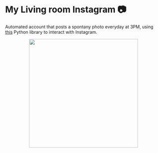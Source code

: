 # My Living room Instagram 📷

Automated account that posts a spontany photo everyday at 3PM, using [this](https://github.com/mr0re1/pynstagram) Python library to interact with Instagram.


<p align="center">
 <img src="https://github.com/enric1994/insta_dailypic/blob/master/photo.py" width="350">
</p>

